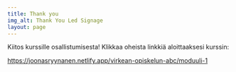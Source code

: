 ```yaml
---
title: Thank you
img_alt: Thank You Led Signage
layout: page
---
```

Kiitos kurssille osallistumisesta! Klikkaa oheista linkkiä aloittaaksesi kurssin:

<https://joonasryynanen.netlify.app/virkean-opiskelun-abc/moduuli-1>
